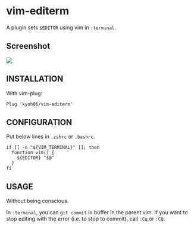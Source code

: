 # vim-editerm

A plugin sets `$EDITOR` using vim in `:terminal`.

## Screenshot

![](https://user-images.githubusercontent.com/5582459/63220140-76a44400-c1bc-11e9-8555-389aafde8a38.gif)

## INSTALLATION

With vim-plug:

```
Plug 'kyoh86/vim-editerm'
```

## CONFIGURATION

Put below lines in `.zshrc` or `.bashrc`.

```
if [[ -n "${VIM_TERMINAL}" ]]; then
  function vim() {
    ${EDITOR} "$@"
  }
fi
```

## USAGE

Without being conscious.

In `:terminal`, you can `git commit` in buffer in the parent vim.
If you want to stop editing with the error (i.e. to stop to commit), call `:Cq` or `:CQ`.
